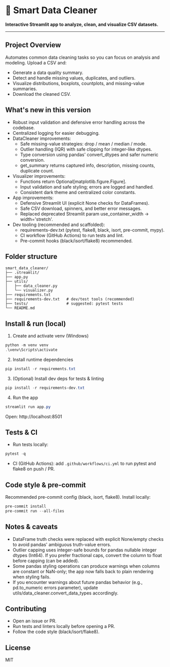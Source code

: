 # 🧹 Smart Data Cleaner

**Interactive Streamlit app to analyze, clean, and visualize CSV datasets.**

---

## Project Overview

Automates common data cleaning tasks so you can focus on analysis and modeling. Upload a CSV and:
- Generate a data quality summary.
- Detect and handle missing values, duplicates, and outliers.
- Visualize distributions, boxplots, countplots, and missing-value summaries.
- Download the cleaned CSV.

## What's new in this version

- Robust input validation and defensive error handling across the codebase.
- Centralized logging for easier debugging.
- DataCleaner improvements:
  - Safe missing-value strategies: drop / mean / median / mode.
  - Outlier handling (IQR) with safe clipping for integer-like dtypes.
  - Type conversion using pandas' convert_dtypes and safer numeric conversion.
  - get_summary returns captured info, description, missing counts, duplicate count.
- Visualizer improvements:
  - Functions return Optional[matplotlib.figure.Figure].
  - Input validation and safe styling; errors are logged and handled.
  - Consistent dark theme and centralized color constants.
- App improvements:
  - Defensive Streamlit UI (explicit None checks for DataFrames).
  - Safe CSV download, spinners, and better error messages.
  - Replaced deprecated Streamlit param use_container_width -> width='stretch'.
- Dev tooling (recommended and scaffolded):
  - requirements-dev.txt (pytest, flake8, black, isort, pre-commit, mypy).
  - CI workflow (GitHub Actions) to run tests and lint.
  - Pre-commit hooks (black/isort/flake8) recommended.

## Folder structure

```
smart_data_cleaner/
├── .streamlit/
├── app.py
├── utils/
│   ├── data_cleaner.py
│   └── visualizer.py
├── requirements.txt
├── requirements-dev.txt   # dev/test tools (recommended)
├── tests/                 # suggested: pytest tests
└── README.md
```

## Install & run (local)

1. Create and activate venv (Windows)
```powershell
python -m venv venv
.\venv\Scripts\activate
```

2. Install runtime dependencies
```powershell
pip install -r requirements.txt
```

3. (Optional) Install dev deps for tests & linting
```powershell
pip install -r requirements-dev.txt
```

4. Run the app
```powershell
streamlit run app.py
```
Open: http://localhost:8501

## Tests & CI

- Run tests locally:
```powershell
pytest -q
```

- CI (GitHub Actions): add `.github/workflows/ci.yml` to run pytest and flake8 on push / PR.

## Code style & pre-commit

Recommended pre-commit config (black, isort, flake8). Install locally:
```powershell
pre-commit install
pre-commit run --all-files
```

## Notes & caveats

- DataFrame truth checks were replaced with explicit None/empty checks to avoid pandas' ambiguous truth-value errors.
- Outlier capping uses integer-safe bounds for pandas nullable integer dtypes (Int64). If you prefer fractional caps, convert the column to float before capping (can be added).
- Some pandas styling operations can produce warnings when columns are constant or NaN-only; the app now falls back to plain rendering when styling fails.
- If you encounter warnings about future pandas behavior (e.g., pd.to_numeric errors parameter), update utils/data_cleaner.convert_data_types accordingly.

## Contributing

- Open an issue or PR.
- Run tests and linters locally before opening a PR.
- Follow the code style (black/isort/flake8).

## License

MIT
